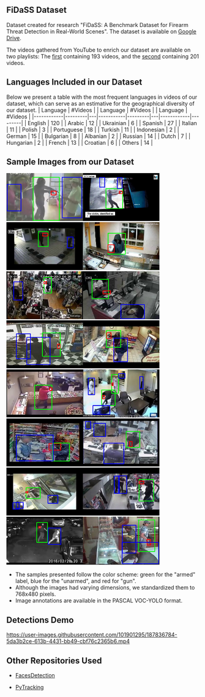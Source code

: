 ## FiDaSS Dataset

Dataset created for research "FiDaSS: A Benchmark Dataset for Firearm Threat Detection in Real-World Scenes".
The dataset is available on [Google Drive](https://bit.ly/3nLP8YG).

The videos gathered from YouTube to enrich our dataset are available on two playlists:
The [first](https://www.youtube.com/playlist?list=PLnq5fLsdu5RqPUGq3r4rgyY5m_pM9h3HB) containing 193 videos, and the
[second](https://www.youtube.com/playlist?list=PLnq5fLsdu5RrVUoLyilkkiL3bvTPr5-VK) containing 201 videos.

## Languages Included in our Dataset
Below we present a table with the most frequent languages in videos of our dataset, which can serve as an estimative for the geographical diversity of our dataset.
| Language   | #Videos |   | Language  | #Videos |   | Language   | #Videos |
|------------|---------|---|-----------|---------|---|------------|---------|
| English    | 120     |   | Arabic    | 12      |   | Ukrainian  | 6       |
| Spanish    | 27      |   | Italian   | 11      |   | Polish     | 3       |
| Portuguese | 18      |   | Turkish   | 11      |   | Indonesian | 2       |
| German     | 15      |   | Bulgarian | 8       |   | Albanian   | 2       |
| Russian    | 14      |   | Dutch     | 7       |   | Hungarian  | 2       |
| French     | 13      |   | Croatian  | 6       |   | Others     | 14      |

## Sample Images from our Dataset

<img src="/DatasetSamples/sample00.jpg" width=200><img src="/DatasetSamples/sample01.jpg" width=200><img src="/DatasetSamples/sample02.jpg" width=200><img src="/DatasetSamples/sample03.jpg" width=200><br/>
<img src="/DatasetSamples/sample04.jpg" width=200><img src="/DatasetSamples/sample05.jpg" width=200><img src="/DatasetSamples/sample06.jpg" width=200><img src="/DatasetSamples/sample07.jpg" width=200><br/>
<img src="/DatasetSamples/sample08.jpg" width=200><img src="/DatasetSamples/sample09.jpg" width=200><img src="/DatasetSamples/sample10.jpg" width=200><img src="/DatasetSamples/sample11.jpg" width=200><br/>
<img src="/DatasetSamples/sample12.jpg" width=200><img src="/DatasetSamples/sample13.jpg" width=200><img src="/DatasetSamples/sample14.jpg" width=200><img src="/DatasetSamples/sample15.jpg" width=200><br/>

- The samples presented follow the color scheme: green for the "armed" label, blue for the "unarmed", and red for "gun".
- Although the images had varying dimensions, we standardized them to 768x480 pixels.
- Image annotations are available in the PASCAL VOC-YOLO format.

## Detections Demo

https://user-images.githubusercontent.com/101901295/187836784-5da3b2ce-613b-4431-bb49-cbf76c2365b6.mp4

## Other Repositories Used

- [FacesDetection](https://github.com/Tencent/FaceDetection-DSFD)

- [PyTracking](https://github.com/visionml/pytracking)
